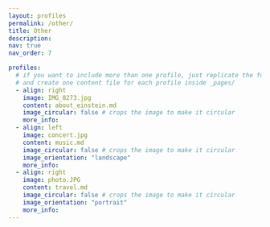 ```yaml
---
layout: profiles
permalink: /other/
title: Other
description:
nav: true
nav_order: 7

profiles:
  # if you want to include more than one profile, just replicate the following block
  # and create one content file for each profile inside _pages/
  - align: right
    image: IMG_8273.jpg
    content: about_einstein.md
    image_circular: false # crops the image to make it circular
    more_info: 
  - align: left
    image: concert.jpg
    content: music.md
    image_circular: false # crops the image to make it circular
    image_orientation: "landscape"
    more_info: 
  - align: right
    image: photo.JPG
    content: travel.md
    image_circular: false # crops the image to make it circular
    image_orientation: "portrait"
    more_info: 
---
```

